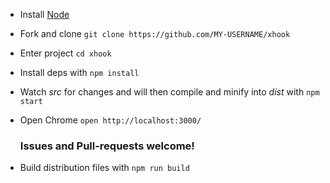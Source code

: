* Install [Node](http://nodejs.org)

* Fork and clone `git clone https://github.com/MY-USERNAME/xhook`

* Enter project `cd xhook`

* Install deps with `npm install`

* Watch *src* for changes and will then compile and minify into *dist* with `npm start`

* Open Chrome `open http://localhost:3000/`

	### Issues and Pull-requests welcome!

* Build distribution files with `npm run build`